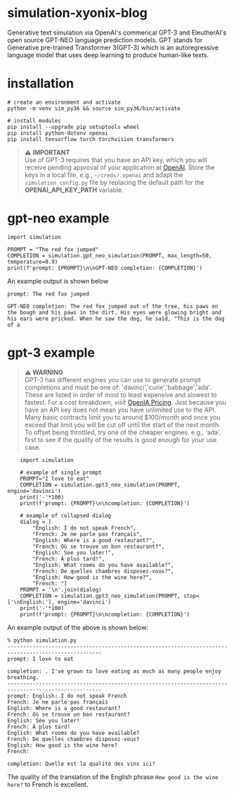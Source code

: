 # simulation-xyonix-blog
Generative text simulation via OpenAI's commerical GPT-3 and EleutherAI's open source GPT-NEO language prediction models.
GPT stands for Generative pre-trained Transformer 3(GPT-3) which is an autoregressive language model that uses deep learning to produce human-like texts. 

# installation

```
# create an environment and activate
python -m venv sim_py36 && source sim_py36/bin/activate

# install modules
pip install --upgrade pip setuptools wheel
pip install python-dotenv openai
pip install tensorflow torch torchvision transformers
```

> **⚠ IMPORTANT**  
> Use of GPT-3 requires that you have an API key, which you will receive pending approval of your application at [OpenAI](https://openai.com/blog/openai-api/). Store the keys in a local file, e.g., `~/creds/.openai` and adapt the `simulation_config.py` file by replacing the default path for the **OPENAI_API_KEY_PATH** variable.


# gpt-neo example

```
import simulation

PROMPT = "The red fox jumped"
COMPLETION = simulation.gpt_neo_simulation(PROMPT, max_length=50, temperature=0.9)
print(f'prompt: {PROMPT}\n\nGPT-NEO completion: {COMPLETION}')
```

An example output is shown below

```
prompt: The red fox jumped

GPT-NEO completion: The red fox jumped out of the tree, his paws on the bough and his paws in the dirt. His eyes were glowing bright and his ears were pricked. When he saw the dog, he said, "This is the dog of a
```

# gpt-3 example

> **⚠ WARNING**  
> GPT-3 has different engines you can use to generate prompt completions and must be one of: 'davinci','curie','babbage','ada'. These are listed in order of most to least expensive and slowest to fastest. For a cost breakdown, visit [OpenIA Pricing](https://beta.openai.com/pricing). Just because you have an API key does not mean you have unlimited use to the API. Many basic contracts limit you to around $100/month and once you exceed that limit you will be cut off until the start of the next month. To offset being throttled, try one of the cheaper engines, e.g., 'ada', first to see if the quality of the results is good enough for your use case.


```
    import simulation

    # example of single prompt
    PROMPT="I love to eat"
    COMPLETION = simulation.gpt3_neo_simulation(PROMPT, engine='davinci')
    print('-'*100)
    print(f'prompt: {PROMPT}\n\ncompletion: {COMPLETION}')

    # example of collapsed dialog
    dialog = [
        "English: I do not speak French",
        "French: Je ne parle pas français",
        "English: Where is a good restaurant?",
        "French: Où se trouve un bon restaurant?",
        "English: See you later!",
        "French: À plus tard!",
        "English: What rooms do you have available?",
        "French: De quelles chambres disposez-vous?",
        "English: How good is the wine here?",
        "French: "]
    PROMPT = '\n'.join(dialog)
    COMPLETION = simulation.gpt3_neo_simulation(PROMPT, stop=['\nEnglish:'], engine='davinci')
    print('-'*100)
    print(f'prompt: {PROMPT}\n\ncompletion: {COMPLETION}')
```

An example output of the above is shown below:

```
% python simulation.py
----------------------------------------------------------------------------------------------------
prompt: I love to eat

completion: . I've grown to love eating as much as many people enjoy breathing.
----------------------------------------------------------------------------------------------------
prompt: English: I do not speak French
French: Je ne parle pas français
English: Where is a good restaurant?
French: Où se trouve un bon restaurant?
English: See you later!
French: À plus tard!
English: What rooms do you have available?
French: De quelles chambres disposez-vous?
English: How good is the wine here?
French: 

completion: Quelle est la qualité des vins ici?
```

The quality of the translation of the English phrase `How good is the wine here?` to French is excellent.
